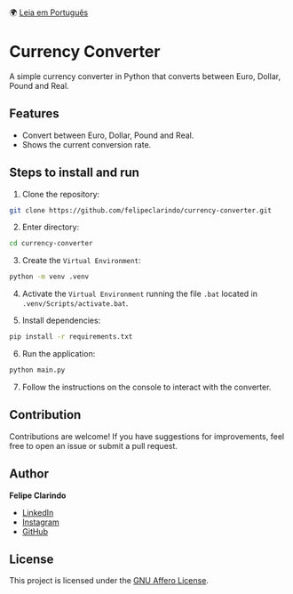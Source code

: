 🌍 [Leia em Português](README.pt-BR.md)

# Currency Converter

A simple currency converter in Python that converts between Euro, Dollar, Pound and Real.

## Features

- Convert between Euro, Dollar, Pound and Real.
- Shows the current conversion rate.

## Steps to install and run

1. Clone the repository:

```bash
git clone https://github.com/felipeclarindo/currency-converter.git
```

2. Enter directory:

```bash
cd currency-converter
```

3. Create the `Virtual Environment`:

```bash
python -m venv .venv
```

4. Activate the `Virtual Environment` running the file `.bat` located in `.venv/Scripts/activate.bat`.

5. Install dependencies:

```bash
pip install -r requirements.txt
```

6. Run the application:

```bash
python main.py
```

7. Follow the instructions on the console to interact with the converter.

## Contribution

Contributions are welcome! If you have suggestions for improvements, feel free to open an issue or submit a pull request.

## Author

**Felipe Clarindo**

- [LinkedIn](https://www.linkedin.com/in/felipeclarindo)
- [Instagram](https://www.instagram.com/lipethecoder)
- [GitHub](https://github.com/felipeclarindo)

## License

This project is licensed under the [GNU Affero License](https://www.gnu.org/licenses/agpl-3.0.html).
